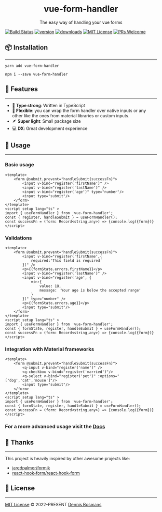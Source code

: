 
<div align="center">
	<h1>vue-form-handler</h1>

The easy way of handling your vue forms
</div>

[![Build Status](https://github.com/mattphillips/deep-object-diff/actions/workflows/ci.yaml/badge.svg)](https://github.com/dbssman/vue-form-handler/actions/workflows/node.js.yml)
[![version](https://img.shields.io/npm/v/deep-object-diff.svg?style=flat-square)](https://www.npmjs.com/package/vue-form-handler)
[![downloads](https://img.shields.io/npm/dm/deep-object-diff.svg?style=flat-square)](http://npm-stat.com/charts.html?package=vue-form-handler&from=2023-01-20)
[![MIT License](https://img.shields.io/npm/l/deep-object-diff.svg?style=flat-square)](https://github.com/dbssman/vue-form-handler/blob/master/License.md)
[![PRs Welcome](https://img.shields.io/badge/PRs-welcome-brightgreen.svg?style=flat-square)](http://makeapullrequest.com)

## 📦 Installation
---
``` yarn add vue-form-handler ```

``` npm i --save vue-form-handler ```

## 🚀 Features
---
- 💪 **Type strong**: Written in TypeScript
- 🔩 **Flexible**: you can wrap the form handler over native inputs or any other like the ones from material libraries or custom inputs.
- 🪶 **Super light**: Small package size
- 💻 **DX**: Great development experience

## 🦄 Usage
---
### Basic usage

```vue
<template>
	<form @submit.prevent="handleSubmit(successFn)">
		<input v-bind="register('firstName')" />
		<input v-bind="register('lastName')" />
		<input v-bind="register('age')" type="number"/>
		<input type="submit"/>
	</form>
</template>
<script setup lang="ts" >
import { useFormHandler } from 'vue-form-handler';
const { register, handleSubmit } = useFormHandler();
const successFn = (form: Record<string,any>) => {console.log({form})}
</script>
```

### Validations

```vue
<template>
	<form @submit.prevent="handleSubmit(successFn)">
		<input v-bind="register('firstName',{
			required:'This field is required'
		})" />
		<p>{{formState.errors.firstName}}</p>
		<input v-bind="register('lastName')" />
		<input v-bind="register('age', {
			min:{
				value: 18,
				message: 'Your age is below the accepted range'
			}
		})" type="number" />
		<p>{{formState.errors.age}}</p>
		<input type="submit"/>
	</form>
</template>
<script setup lang="ts" >
import { useFormHandler } from 'vue-form-handler';
const { formState, register, handleSubmit } = useFormHandler();
const successFn = (form: Record<string,any>) => {console.log({form})}
</script>
```

### Integration with Material frameworks

```vue
<template>
	<form @submit.prevent="handleSubmit(successFn)">
		<q-input v-bind="register('name')" />
		<q-checkbox v-bind="register('married')"/>
		<q-select v-bind="register('pet')" :options="['dog','cat','mouse']"/>
		<input type="submit"/>
	</form>
</template>
<script setup lang="ts" >
import { useFormHandler } from 'vue-form-handler';
const { formState, register, handleSubmit } = useFormHandler();
const successFn = (form: Record<string,any>) => {console.log({form})}
</script>
```

### For a more advanced usage visit the [Docs](https://vue-form-handler.com)

## 💜 Thanks
---
This project is heavily inspired by other awesome projects like:
- [jaredpalmer/formik](https://github.com/jaredpalmer/formik)
- [react-hook-form/react-hook-form](https://github.com/react-hook-form/react-hook-form)

## 📄 License
---
[MIT License](https://github.com/dbssman/vue-form-handler/blob/master/License.md) © 2022-PRESENT [Dennis Bosmans](https://github.com/dbssman)
